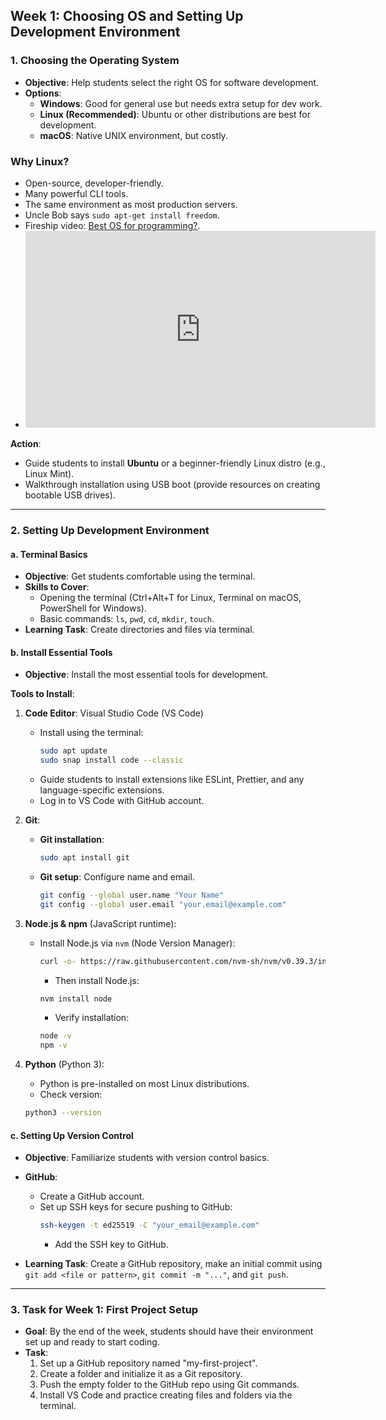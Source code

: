 ## **Week 1: Choosing OS and Setting Up Development Environment**

### **1. Choosing the Operating System**

- **Objective**: Help students select the right OS for software development.
- **Options**:
  - **Windows**: Good for general use but needs extra setup for dev work.
  - **Linux (Recommended)**: Ubuntu or other distributions are best for development.
  - **macOS**: Native UNIX environment, but costly.

### **Why Linux?**

- Open-source, developer-friendly.
- Many powerful CLI tools.
- The same environment as most production servers.
- Uncle Bob says `sudo apt-get install freedom`.
- Fireship video: [Best OS for programming?](https://www.youtube.com/watch?v=AdygBbbEnco).
- <iframe width="560" height="315" src="https://www.youtube.com/embed/AdygBbbEnco" frameborder="0" allow="autoplay; encrypted-media" allowfullscreen></iframe>

**Action**:

- Guide students to install **Ubuntu** or a beginner-friendly Linux distro (e.g., Linux Mint).
- Walkthrough installation using USB boot (provide resources on creating bootable USB drives).

---

### **2. Setting Up Development Environment**

#### **a. Terminal Basics**

- **Objective**: Get students comfortable using the terminal.
- **Skills to Cover**:
  - Opening the terminal (Ctrl+Alt+T for Linux, Terminal on macOS, PowerShell for Windows).
  - Basic commands: `ls`, `pwd`, `cd`, `mkdir`, `touch`.
- **Learning Task**: Create directories and files via terminal.

#### **b. Install Essential Tools**

- **Objective**: Install the most essential tools for development.

**Tools to Install**:

1.  **Code Editor**: Visual Studio Code (VS Code)

    - Install using the terminal:
      ```bash
      sudo apt update
      sudo snap install code --classic
      ```
    - Guide students to install extensions like ESLint, Prettier, and any language-specific extensions.
    - Log in to VS Code with GitHub account.

2.  **Git**:

    - **Git installation**:
      ```bash
      sudo apt install git
      ```
    - **Git setup**: Configure name and email.
      ```bash
      git config --global user.name "Your Name"
      git config --global user.email "your.email@example.com"
      ```

3.  **Node.js & npm** (JavaScript runtime):

    - Install Node.js via `nvm` (Node Version Manager):
      ```bash
      curl -o- https://raw.githubusercontent.com/nvm-sh/nvm/v0.39.3/install.sh | bash
      ```
      - Then install Node.js:
      ```bash
      nvm install node
      ```
      - Verify installation:
      ```bash
      node -v
      npm -v
      ```

4.  **Python** (Python 3):
    - Python is pre-installed on most Linux distributions.
    - Check version:
    ```bash
    python3 --version
    ```

#### **c. Setting Up Version Control**

- **Objective**: Familiarize students with version control basics.
- **GitHub**:

  - Create a GitHub account.
  - Set up SSH keys for secure pushing to GitHub:
    ```bash
    ssh-keygen -t ed25519 -C "your_email@example.com"
    ```
    - Add the SSH key to GitHub.

- **Learning Task**: Create a GitHub repository, make an initial commit using `git add <file or pattern>`, `git commit -m "..."`, and `git push`.

---

### **3. Task for Week 1: First Project Setup**

- **Goal**: By the end of the week, students should have their environment set up and ready to start coding.
- **Task**:
  1.  Set up a GitHub repository named "my-first-project".
  2.  Create a folder and initialize it as a Git repository.
  3.  Push the empty folder to the GitHub repo using Git commands.
  4.  Install VS Code and practice creating files and folders via the terminal.
